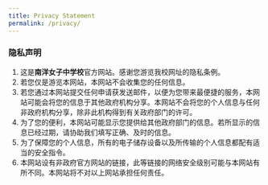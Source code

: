 ```yaml
---
title: Privacy Statement
permalink: /privacy/
---
```

### **隐私声明**

<ol>
<li>这是<b>南洋女子中学校</b>官方网站。感谢您游览我校网址的隐私条例。</li>
<li>若您仅是游览本网站，本网站不会收集您的任何信息。</li>
<li>若您通过本网站提交任何申请获发送邮件，以便为您带来最便捷的服务，本网站可能会将您的信息于其他政府机构分享。本网站不会将您的个人信息与任何非政府机构分享，除非此机构得到有关政府部门的许可。</li>
<li>为了您的便利，本网站可能显示您提供给其他政府部门的信息。若所显示的信息已经过期，请协助我们填写正确、及时的信息。</li>
<li>为了保障您的个人信息，所有的电子储存设备以及所传输的个人信息都配有适当的安全指令。</li>
<li>本网站设有非政府官方网站的链接，此等链接的网络安全级别可能与本网站有所不同。本网站将不对以上网站承担任何责任。</li>
	</ol>